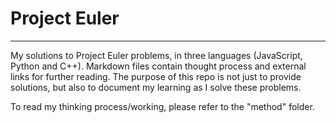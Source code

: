 # Project Euler
---
My solutions to Project Euler problems, in three languages (JavaScript, Python and C++).
Markdown files contain thought process and external links for further reading.
The purpose of this repo is not just to provide solutions, but also to document my learning
as I solve these problems.

To read my thinking process/working, please refer to the "method" folder.